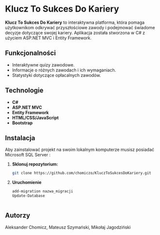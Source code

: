 # Klucz To Sukces Do Kariery

**Klucz To Sukces Do Kariery** to interaktywna platforma, która pomaga użytkownikom odkrywać przyszłościowe zawody i podejmować świadome decyzje dotyczące swojej kariery. Aplikacja została stworzona w C# z użyciem ASP.NET MVC i Entity Framework.

## Funkcjonalności

- Interaktywne quizy zawodowe.
- Informacje o różnych zawodach i ich wymaganiach.
- Statystyki dotyczące opłacalnych zawodów.

## Technologie

- **C#**
- **ASP.NET MVC**
- **Entity Framework**
- **HTML/CSS/JavaScript**
- **Bootstrap**

## Instalacja

Aby zainstalować projekt na swoim lokalnym komputerze musisz posiadać Microsoft SQL Server :

1. **Sklonuj repozytorium:**

   ```bash
   git clone https://github.com/chomiczo/KluczToSukcesDoKariery.git

2. **Uruchomienie**

   ```bash
   add-migration nazwa_migracji
   Update-Database
  
## Autorzy
Aleksander Chomicz, Mateusz Szymański, Mikołaj Jagodziński
